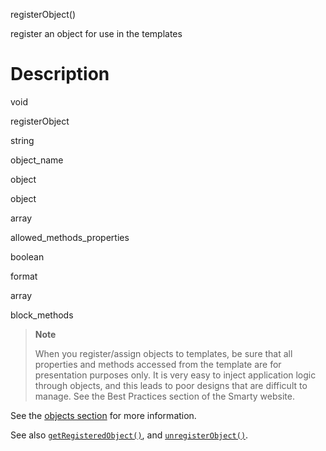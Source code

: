 registerObject()

register an object for use in the templates

Description
===========

void

registerObject

string

object\_name

object

object

array

allowed\_methods\_properties

boolean

format

array

block\_methods

> **Note**
>
> When you register/assign objects to templates, be sure that all
> properties and methods accessed from the template are for presentation
> purposes only. It is very easy to inject application logic through
> objects, and this leads to poor designs that are difficult to manage.
> See the Best Practices section of the Smarty website.

See the [objects section](#advanced.features.objects) for more
information.

See also [`getRegisteredObject()`](#api.get.registered.object), and
[`unregisterObject()`](#api.unregister.object).
